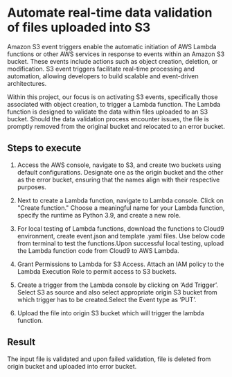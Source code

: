 # Automate real-time data validation of files uploaded into S3

Amazon S3 event triggers enable the automatic initiation of AWS Lambda functions or other AWS services in response to events within an Amazon S3 bucket. These events include actions such as object creation, deletion, or modification. S3 event triggers facilitate real-time processing and automation, allowing developers to build scalable and event-driven architectures.

Within this project, our focus is on activating S3 events, specifically those associated with object creation, to trigger a Lambda function. The Lambda function is designed to validate the data within files uploaded to an S3 bucket. Should the data validation process encounter issues, the file is promptly removed from the original bucket and relocated to an error bucket.

## Steps to execute

1.	Access the AWS console, navigate to S3, and create two buckets using default configurations. Designate one as the origin bucket and the other as the error bucket, ensuring that the names align with their respective purposes.

2.	Next to create a Lambda function,  navigate to Lambda console. Click on "Create function."
Choose a meaningful name for your Lambda function, specify the runtime as Python 3.9, and create a new role.

3.	For local testing of Lambda functions, download the functions to Cloud9 environment, create event.json and template .yaml files. Use below code from terminal to test the functions.Upon successful local testing, upload the Lambda function code from Cloud9 to AWS Lambda.

4.	Grant Permissions to Lambda for S3 Access. Attach an IAM policy to the Lambda Execution Role to permit access to S3 buckets. 

5.	Create a trigger from the Lambda console by clicking on ‘Add Trigger’. Select S3 as source and also select appropriate origin S3 bucket from which trigger has to be created.Select the Event type as ‘PUT’.

6.	Upload the file into origin S3 bucket which will trigger the lambda function.

## Result

The input file is validated and upon failed validation, file is deleted from origin bucket and uploaded into error bucket.


